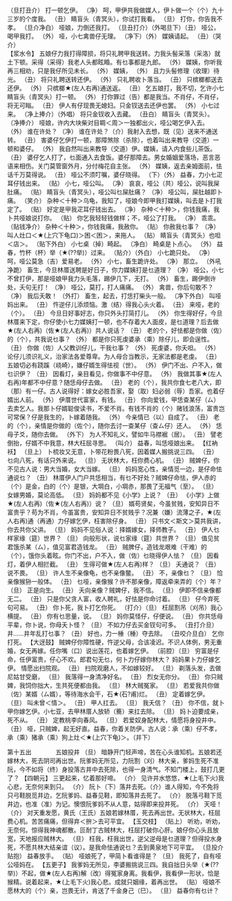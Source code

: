 <!-- { "loadSidebar": true } -->
（旦打丑介） 打一顿乞伊。 
（净） 呵，甲伊共我做媒人，伊卜做一个（个）九十三岁的个度我。 
（丑） 睛盲头（青冥头），你试打我看。 
（旦） 打你，你告我不孝。 
（旦介净白） 哑娘，力倒还我打。 
（旦丑打介）（外喝旦下）（丑） 哑公，喝甲我打。 
（外） 哑，小七禽兽仔无理。 
（净下）（外） 媒姨请起。 
（丑）（哭介）  
【浆水令】
 五娘仔力我打得障损，将只礼聘甲我送转。力我头髻采落（采洛）就土下顿。采得（采得）我老人头都眩睧。有乜事都是九郎。 
（外） 媒姨，你听我再三相劝，只是我仔所见未长。 
（外） 媒姨， 
（外） 且力头髻修理（收理）待光。 
（丑） 将只礼聘送转还伊。 
（外） 只礼聘收卜落当。 
（丑） 只槟榔都送去还伊。 
（外） 只槟榔★(左人右再)通送返。 
（丑） 乞五娘打，我不切，乞许小七睛盲头（青冥头）打一顿。 
（外） 打你罪过（告）都是我当。不肖仔，不肖仔，将无可瞈。 
（丑） 伊人有仔现畏无媳妇。只金钗送去还伊也罢。 
（外） 小七过来。 
（净上捧介）（外唱） 将只金钗收入去藏。 
（丑白） 睛盲头（青冥头）。 
（净捧介） 哑娘，许内大块柴对目睭＜周＞一独都出火，哑公喝乞伊入去。 
（外） 谁在许处？ 
（净） 谁在许处？（介）我射入去想，既（见）送来不通送转。 
（丑） 害婆仔乞伊打一顿，那障煞除（杀除），也着叫出来教导（交道）一顿和婆仔。 
（外） 我自然叫出来教导（交道）伊。媒姨，请入内食些儿茶饭。 
（丑） 婆仔乞人打了，乜面通入去食饭。婆仔那障去。男女婚姻爱落场，恶言恶语来相伤。关门莫管窗外月，分付梅花自主张。 
（外） 媒姨，返去亲姆面前，怯话千万莫得说。 
（丑） 哑公不须叮嘱，婆仔晓得。 
（下）（外） 益春，力小七疋耳仔钱出来。 
（贴） 小七，哑公叫。 
（净） 哀哀，哑公（共）哑公，说叫我屎肚痛。 
（贴） 睛盲头（青冥头），哑公叫乜屎肚痛？ 
（净） 哑公叫，屎肚越即卜痛。 
（笑介） 杂种＜十种＞乌龟，我知了，哑娘今即甲我打媒姨，叫去是卜打我定了。 
（贴） 好定是甲我疋耳仔钱出去。 
（净） 杂种＜十种＞，你钱我痛，我卜共哑娘说打你。 
（贴） 你乞我轻轻钱做样；不，哑公了打我。 
（净） 乖乖。 
（贴钱净介） 杂种＜十种＞，你钱我痛，我赦你。 
（贴） 你赦我乜事？ 
（净） 叫人灶口＜★(上穴下龟口)＞困＜困＞，来拖人。 
（贴） 睛盲头（青冥头）也呾＜店＞。 
（贴下外白） 小七桌（掉）畸起。 
（净白） 畸桌是卜点心。 
（外） 益春，竹杯（杯）举（★(??举)）过来。 
（贴介）（外白） 小七跪只处。 
（净） 呵，哑公莫急（吉）爱易老。 
（外） 小七，畜生跪许处。 
（净） 那立。 
（外吼净跪） 畜生，今旦林厝送聘是好日子，你力媒姨打是乜道理？ 
（净） 哑公，小七不曾打伊，那是哑娘甲我力头毛落，踢伊几下，无打。 
（外） 畜生，踢伊倒许处，夭句无打！ 
（净） 哑公，莫打，打人痛痛。 
（外） 禽兽，你后句敢不？ 
（净） 我后夭敢！ 
（外打） 畜生，起去，打恁打柴头一般。 
（净下外白） 叫哑妈出来。 
（丑） 忤逆仔儿添烦恼。激（结）得我心头火着。 
（丑） 来哑，老的（个）。 
（丑） 今旦日好事好志，你只外头打简打儿。 
（外） 你生得好仔，今旦林厝来下定，你仔使小七力媒姨打一顿，也不存着大人面皮，是乜道理？后去做★(左人右再)（佐★(左人右再)）共人说话？ 
（丑） 老的个，好怯都是你做（佐）的（个），共我说乜事？ 
（外） 都是你只死虔婆承（乘）除仔儿，即会逞性。 
（丑） 你做（佐）人父教训仔儿，干我乜事？ 
（外） 死虔婆，你夭呾。 
（外） 论仔儿须识礼义，治家法各爱尊卑。为人母合当教示，无家法都是老虔。 
（丑） 五娘切必有跷蹊（峣崎），嫌仔婿生得怯视（世）。 
（外） 伊门不出、户不入，做乜识伊？ 
（丑） 因看灯，亲目看见，你做事不中仔意。 
（外） 我做其事★(左人右再)年都不中仔意？随恁母仔去做。 
（丑） 老的（个），我共你食七老八大，即（那）有一仔。古人说得好：嫁女必胜吾家，娶（取）妇必弱（辱）吾家。也着仔婿出人前。 
（外） 伊厝世代富家，有钱。 
（丑） 你向爱钱，甲恁查某仔（ㄙ）去卖乞人。我那卜仔婿聪俊读书，不爱不肖。有钱不肖的（个）赌钱浪荡，富贵岂可常保？仔是我生的，卜嫁着随我。 
（外） 今亲情已（以）自成了。 
（丑） 老的（个），亲情是你做的（佐个），随你去讨一查某仔（查ㄙ仔）还人。 
（外） 恁母子爻，随你去做。 
（外下） 为人不知礼义，譬如牛马襟裾（居）。 
（丑） 譬老倒抬，仔婿不中我意，林大枉屈寻思。 
（叫介） 益春，叫恁哑娘出来。 
【红衲袄】
（旦上） 卜梳妆又无意，卜带花粉畏八死，因着媒人搬挑说三四。 
（丑） 乜向八死，有话只外来说。 
（旦） 无状林大，枉你费心机。 
（丑） 贼婢仔，你不见古人说：男大当婚，女大当嫁。 
（旦） 妈妈宽心性，亲情觅一边，是仔命怯通说乜？ 
（丑） 林厝伊人门户共恁相当，有乜不好处？贼婢仔命怯，伊人赤的（个）是金，白的（个）是银，大堈白，小堈赤，那畏了无福气（至）。 
（旦） 女嫁男婚，莫论高低。 
（旦） 妈妈都不见《小学》上说？ 
（丑） 《小学》上做★(左人右再)（佐★(左人右再)）说？ 
（旦） 婿苟贤矣，今虽贫贱，安知异日不富贵乎？苟为不肖，今虽富贵，安知异日不贫贱乎？况兼（嫌）流薄之子，★(左人右再)通（再通）力仔嫁乞伊，枉害除仔身。 
（丑） 只书文＜斯文＞莫共我讲，你去共你父讲。 
（旦） 妈妈不见俗人说：择婿嫁女，择师教子。 
（丑） 伊人乜样家缘（筵）世界？ 
（旦） 向般形状，说乜家缘（筵）共世界？ 
（旦） 值见贫君饿杀某（ㄙ），值见富君造钱龙。 
（丑） 贼脾仔，造钱龙艰难（干难）的（个），饿你头着眩。你门不出，户不入，做（佐）乜晓得伊人怯？ 
（旦） 因看灯，着伊人相拦截。 
（丑） 生得可做★(左人右再)样？ 
（旦） 夭通说？ 
（丑） 说不畏。 
（旦） 许人生不亲像龟，也不亲像鳖。 
（丑） 不，亲像乜？ 
（旦） 恰亲像猴狲一般体。 
（丑） 乜哑，亲像猴？许不那亲像，障返牵来弄的（个）年？ 
（旦） 正是向生。 
（丑） 夭向亲像？贼婢仔，我不信。 
（旦） 伊即不信亲像都无二。 
（丑） 只是你父贪人富，收人聘礼，好怯是你命讨着。 
（旦） 仔今弃死句可易。 
（丑） 你卜死，我卜打乞你死。 
（打介）（旦） 枉屈割吊（刈吊）我心横提。 
（丑） 你有乜思量，说。 
（旦） 妈你莫怪仔，仔便说。 
（丑） 你共恁母平辈，你卜说，你母夭卜怪？ 
（旦） 不如力仔去买金钗句可多。 
（丑打介旦） 井……井年乱打乜事？ 
（丑） 好也，力一棰（棰）夺去除。 
（丑咬介旦白） 乞你打死。 
【大迓鼓】
 贼婢仔你障性硬，忤逆父母，合该凌迟。不识人体例，男无重婚，女无再嫁。任你嘴（口）说出莲花，也着嫁乞伊。 
（前腔）（旦） 穷富是仔命，任伊富贵，仔心不欢。郎君句无乜，何卜力仔嫁你林大？ 
 妈妈果卜力仔嫁乞伊。 
 情愿出扫院观。 
（丑） 扫院观磨人，不如嫁较好。 
（旦） 剃落头发，去做尼姑甘受磨， 
（旦） 我落得一身清净好名。 
（丑） 烈女无你分。 
（丑） 你只贼婢，我饲你拙大，生共死便都由我。 
（旦） 林大贼冤家。 
（旦） 若爱我共你做（佐）某婿（ㄙ婿），等待海水会干，石★(石?甫)烂。 
（丑） 定着嫁乞伊。 
（旦） 叫未曾＜情＞。 
（丑） 甲人扛去。 
（旦） 我夭信？ 
（丑） 你不信，就卜甲你嫁乞伊。小七亚，去甲林厝人放轿（簥）来扛去除。 
（旦） 妈卜迫要成亲，死不从。 
（丑） 定教桃李向春风。 
（旦） 若爱奴身配林大，情愿将身投井中。 
（丑） 哑，只贼婢，起无好直。益春，你着关防伊。古人说：承（乘）仔不孝，承（乘）猪承（乘）狗上灶＜★(上穴下龟)＞。（并下） 

第十五出　　　　五娘投井 
（旦） 暗静开门轻声啼，苦在心头谁知机。五娘若还嫁林大，死去阴司再出世。阮爹妈无所见，力阮割（刈）林大亲，爹妈生死不准阮，今不如将（终）身投落古井中去死除，也得一身清气。不知门楼上，鼓打几更了？ 
【四朝元】
 三更起来，忆着那好啼。 
（介） 见许井水悠悠，★(上毛下火)我心悲，无奈何来到只。 
（介） 阮卜（下）落井去死。（介）谁人得知，今不免将只弓鞋脱觅井边，乞阮爹妈、益春见鞋，即知落井去死了。 
（介） 脱落弓鞋下觅井边，也准（准）为记。懊恨阮爹妈不从人意，姑得即来投井死。 
（介） 天哑！ 
（介） 对天重发愿，黄氏（王氏）五娘若嫁林厝，死去再出世。无状林大，枉屈费心机。苦苦痛痛，但得弃＜拚＞去可平宜。 
【玉交枝】
（贴上） 听劝，听劝，无奈何。惊得我神魂都散。叵耐丁古贼林大，枉屈打破你心肝。娘仔你心头且放宽，天地报应贼林大。 
（旦） 枉我，枉我出世，逆父逆母是乜道理？但得投水身死，不愿共林大结亲谊（议）。是我命怯通说乜？去到黄泉地下可平宜。 
（旦投介贴抱） 益春放手。 
（贴） 哑娘死了，甲简卜看谁得是？ 
（旦） 我死了，自有哑公哑妈在。 
【五更子】
 我爹妈无所见，李婆搬挑说三四。我自拙日头举（★(??举)）不起，做★(左人右再)解（改）得冤家身离。我看伊，我看伊一形状，恰是猴精。说着起来，★(上毛下火)我心悲。成就只姻缘，着再出世。 
（贴） 哑娘不愿林大的（个）亲，岂畏无计，肯送了千金身己（巳）。 
（旦） 益春你有乜计？ 
